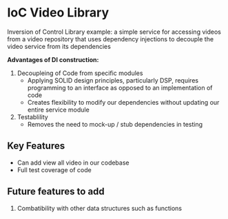 # IoC Video Library
Inversion of Control Library example: a simple service for accessing videos from a video repository that uses dependency injections to decouple the video service from its dependencies

**Advantages of DI construction:**
1. Decoupleing of Code from specific modules
    - Applying SOLID design principles, particularly DSP, requires programming to an interface as opposed to an implementation of code
    - Creates flexibility to modify our dependencies without updating our entire service module
2. Testablility
    - Removes the need to mock-up / stub dependencies in testing 

## Key Features
- Can add view all video in our codebase
- Full test coverage of code

## Future features to add
1. Combatibility with other data structures such as functions